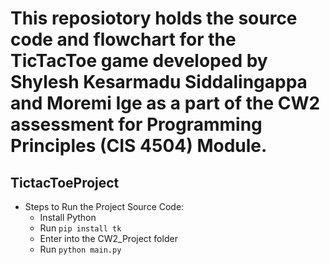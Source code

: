 # This reposiotory holds the source code and flowchart for the TicTacToe game developed by Shylesh Kesarmadu Siddalingappa and Moremi Ige as a part of the CW2 assessment for Programming Principles (CIS 4504) Module. 

## TictacToeProject
- Steps to Run the Project Source Code:
    - Install Python
    - Run `pip install tk`
    - Enter into the CW2_Project folder
    - Run `python main.py`
